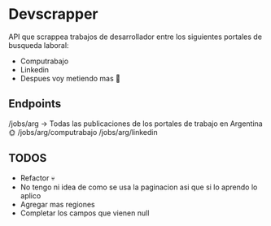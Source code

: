 # Devscrapper
API que scrappea trabajos de desarrollador entre los siguientes portales de busqueda laboral:
- Computrabajo
- Linkedin
- Despues voy metiendo mas 👻

## Endpoints
/jobs/arg -> Todas las publicaciones de los portales de trabajo en Argentina 🌞
/jobs/arg/computrabajo
/jobs/arg/linkedin

## TODOS
- Refactor 💀
- No tengo ni idea de como se usa la paginacion asi que si lo aprendo lo aplico
- Agregar mas regiones 
- Completar los campos que vienen null
